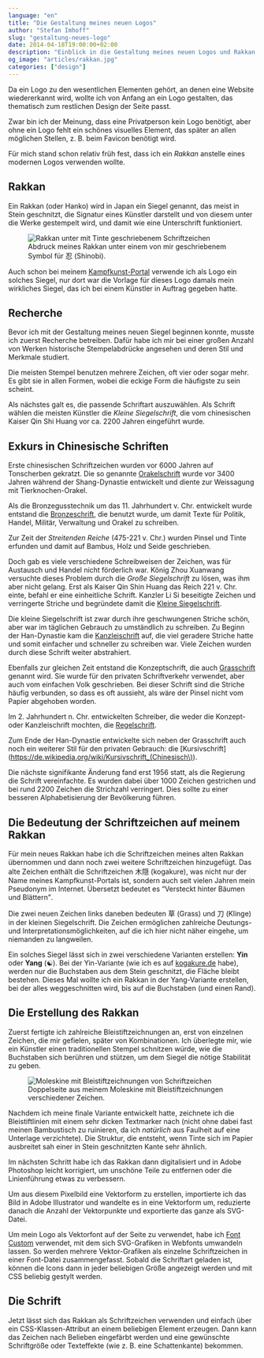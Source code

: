 ```yaml
---
language: "en"
title: "Die Gestaltung meines neuen Logos"
author: "Stefan Imhoff"
slug: "gestaltung-neues-logo"
date: 2014-04-18T19:00:00+02:00
description: "Einblick in die Gestaltung meines neuen Logos und Rakkan: Idee, Recherche und ein kurzer Exkurs über die Chinesische Schrift."
og_image: "articles/rakkan.jpg"
categories: ["design"]
---
```


Da ein Logo zu den wesentlichen Elementen gehört, an denen eine Website wiedererkannt wird, wollte ich von Anfang an ein Logo gestalten, das thematisch zum restlichen Design der Seite passt.

Zwar bin ich der Meinung, dass eine Privatperson kein Logo benötigt, aber ohne ein Logo fehlt ein schönes visuelles Element, das später an allen möglichen Stellen, z. B. beim Favicon benötigt wird.

Für mich stand schon relativ früh fest, dass ich ein *Rakkan* anstelle eines modernen Logos verwenden wollte.

## Rakkan

Ein Rakkan (oder Hanko) wird in Japan ein Siegel genannt, das meist in Stein geschnitzt, die Signatur eines Künstler darstellt und von diesem unter die Werke gestempelt wird, und damit wie eine Unterschrift funktioniert.

<figure class="image-figure">
  <img src="/assets/images/articles/2014/gestaltung-neues-logo/rakkan.jpg" alt="Rakkan unter mit Tinte geschriebenem Schriftzeichen">
  <figcaption>
  Abdruck meines Rakkan unter einem von mir geschriebenem Symbol für 忍 (Shinobi).
  </figcaption>
</figure>


Auch schon bei meinem [Kampfkunst-Portal](http://kogakure.de/) verwende ich als Logo ein solches Siegel, nur dort war die Vorlage für dieses Logo damals mein wirkliches Siegel, das ich bei einem Künstler in Auftrag gegeben hatte.

## Recherche
Bevor ich mit der Gestaltung meines neuen Siegel beginnen konnte, musste ich zuerst Recherche betreiben. Dafür habe ich mir bei einer großen Anzahl von Werken historische Stempelabdrücke angesehen und deren Stil und Merkmale studiert.

Die meisten Stempel benutzen mehrere Zeichen, oft vier oder sogar mehr. Es gibt sie in allen Formen, wobei die eckige Form die häufigste zu sein scheint.

Als nächstes galt es, die passende Schriftart auszuwählen. Als Schrift wählen die meisten Künstler die *Kleine Siegelschrift*, die vom chinesischen Kaiser Qin Shi Huang vor ca. 2200 Jahren eingeführt wurde.

## Exkurs in Chinesische Schriften
Erste chinesischen Schriftzeichen wurden vor 6000 Jahren auf Tonscherben gekratzt. Die so genannte [Orakelschrift](https://de.wikipedia.org/wiki/Orakelknochen) wurde vor 3400 Jahren während der Shang-Dynastie entwickelt und diente zur Weissagung mit Tierknochen-Orakel.

Als die Bronzegusstechnik um das 11. Jahrhundert v. Chr. entwickelt wurde entstand die [Bronzeschrift](https://de.wikipedia.org/wiki/Bronzeinschrift), die benutzt wurde, um damit Texte für Politik, Handel, Militär, Verwaltung und Orakel zu schreiben.

Zur Zeit der *Streitenden Reiche* (475-221 v. Chr.) wurden Pinsel und Tinte erfunden und damit auf Bambus, Holz und Seide geschrieben.

Doch gab es viele verschiedene Schreibweisen der Zeichen, was für Austausch und Handel nicht förderlich war. König Zhou Xuanwang versuchte dieses Problem durch die *Große Siegelschrift* zu lösen, was ihm aber nicht gelang. Erst als Kaiser Qin Shin Huang das Reich 221 v. Chr. einte, befahl er eine einheitliche Schrift. Kanzler Li Si beseitigte Zeichen und verringerte Striche und begründete damit die [Kleine Siegelschrift](https://de.wikipedia.org/wiki/Siegelschrift).

Die kleine Siegelschrift ist zwar durch ihre geschwungenen Striche schön, aber war im täglichen Gebrauch zu umständlich zu schreiben. Zu Beginn der Han-Dynastie kam die [Kanzleischrift](https://de.wikipedia.org/wiki/Chinesische_Kanzleischrift) auf, die viel geradere Striche hatte und somit einfacher und schneller zu schreiben war. Viele Zeichen wurden durch diese Schrift weiter abstrahiert.

Ebenfalls zur gleichen Zeit entstand die Konzeptschrift, die auch [Grasschrift](https://de.wikipedia.org/wiki/Grasschrift) genannt wird. Sie wurde für den privaten Schriftverkehr verwendet, aber auch vom einfachen Volk geschrieben. Bei dieser Schrift sind die Striche häufig verbunden, so dass es oft aussieht, als wäre der Pinsel nicht vom Papier abgehoben worden.

Im 2. Jahrhundert n. Chr. entwickelten Schreiber, die weder die Konzept- oder Kanzleischrift mochten, die [Regelschrift](https://de.wikipedia.org/wiki/Regelschrift).

Zum Ende der Han-Dynastie entwickelte sich neben der Grasschrift auch noch ein weiterer Stil für den privaten Gebrauch: die [Kursivschrift](https://de.wikipedia.org/wiki/Kursivschrift_(Chinesisch\)).

Die nächste signifikante Änderung fand erst 1956 statt, als die Regierung die Schrift vereinfachte. Es wurden dabei über 1000 Zeichen gestrichen und bei rund 2200 Zeichen die Strichzahl verringert. Dies sollte zu einer besseren Alphabetisierung der Bevölkerung führen.

## Die Bedeutung der Schriftzeichen auf meinem Rakkan
Für mein neues Rakkan habe ich die Schriftzeichen meines alten Rakkan übernommen und dann noch zwei weitere Schriftzeichen hinzugefügt. Das alte Zeichen enthält die Schriftzeichen 木隠 (kogakure), was nicht nur der Name meines Kampfkunst-Portals ist, sondern auch seit vielen Jahren mein Pseudonym im Internet. Übersetzt bedeutet es <q>Versteckt hinter Bäumen und Blättern</q>.

Die zwei neuen Zeichen links daneben bedeuten 草 (Grass) und 刀 (Klinge) in der kleinen Siegelschrift. Die Zeichen ermöglichen zahlreiche Deutungs- und Interpretationsmöglichkeiten, auf die ich hier nicht näher eingehe, um niemanden zu langweilen.

Ein solches Siegel lässt sich in zwei verschiedene Varianten erstellen: **Yin** oder **Yang** (☯). Bei der Yin-Variante (wie ich es auf [kogakure.de](http://kogakure.de/) habe), werden nur die Buchstaben aus dem Stein geschnitzt, die Fläche bleibt bestehen. Dieses Mal wollte ich ein Rakkan in der Yang-Variante erstellen, bei der alles weggeschnitten wird, bis auf die Buchstaben (und einen Rand).

## Die Erstellung des Rakkan

Zuerst fertigte ich zahlreiche Bleistiftzeichnungen an, erst von einzelnen Zeichen, die mir gefielen, später von Kombinationen. Ich überlegte mir, wie ein Künstler einen traditionellen Stempel schnitzen würde, wie die Buchstaben sich berühren und stützen, um dem Siegel die nötige Stabilität zu geben.

<figure class="image-figure">
  <img src="/assets/images/articles/2014/gestaltung-neues-logo/moleskine-bleistiftzeichnungen.jpg" alt="Moleskine mit Bleistiftzeichnungen von Schriftzeichen">
  <figcaption>
  Doppelseite aus meinem Moleskine mit Bleistiftzeichnungen verschiedener Zeichen.
  </figcaption>
</figure>


Nachdem ich meine finale Variante entwickelt hatte, zeichnete ich die Bleistiftlinien mit einem sehr dicken Textmarker nach (nicht ohne dabei fast meinen Bambustisch zu ruinieren, da ich *natürlich* aus Faulheit auf eine Unterlage verzichtete). Die Struktur, die entsteht, wenn Tinte sich im Papier ausbreitet sah einer in Stein geschnitzten Kante sehr ähnlich.

Im nächsten Schritt habe ich das Rakkan dann digitalisiert und in Adobe Photoshop leicht korrigiert, um unschöne Teile zu entfernen oder die Linienführung etwas zu verbessern.

Um aus diesem Pixelbild eine Vektorform zu erstellen, importierte ich das Bild in Adobe Illustrator und wandelte es in eine Vektorform um, reduzierte danach die Anzahl der Vektorpunkte und exportierte das ganze als SVG-Datei.

Um mein Logo als Vektorfont auf der Seite zu verwendet, habe ich [Font Custom](http://fontcustom.com/) verwendet, mit dem sich SVG-Grafiken in Webfonts umwandeln lassen. So werden mehrere Vektor-Grafiken als einzelne Schriftzeichen in einer Font-Datei zusammengefasst. Sobald die Schriftart geladen ist, können die Icons dann in jeder beliebigen Größe angezeigt werden und mit CSS beliebig gestylt werden.

## Die Schrift

Jetzt lässt sich das Rakkan als Schriftzeichen verwenden und einfach über ein CSS-Klassen-Attribut an einem beliebigen Element erzeugen. Dann kann das Zeichen nach Belieben eingefärbt werden und eine gewünschte Schriftgröße oder Texteffekte (wie z. B. eine Schattenkante) bekommen.
